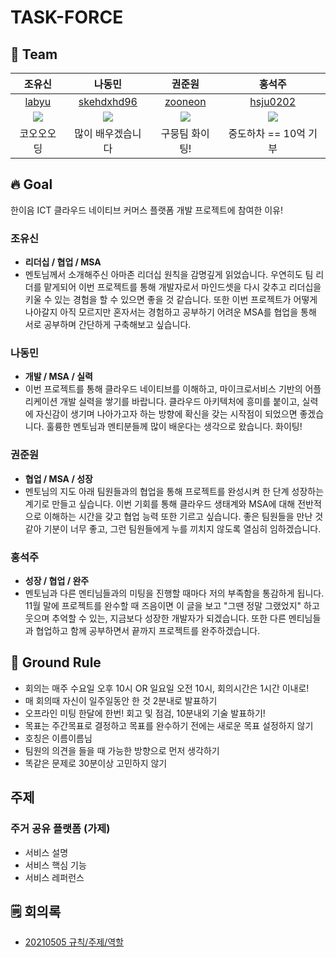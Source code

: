 # TASK-FORCE


## 🦹‍ Team
|조유신|나동민|권준원|홍석주|
|:---:|:---:|:---:|:---:|
|[labyu](https://github.com/labyu)|[skehdxhd96](https://github.com/skehdxhd96)|[zooneon](https://github.com/zooneon)|[hsju0202](https://github.com/hsju0202)|
|![](https://avatars.githubusercontent.com/u/35277854?v=4)|![](https://avatars.githubusercontent.com/u/55571682?v=4)|![](https://avatars.githubusercontent.com/u/59433441?v=4)|![](https://avatars.githubusercontent.com/u/57715601?v=4)|
|코오오오딩|많이 배우겠습니다|구뭉팀 화이팅!|중도하차 == 10억 기부|

## 🔥 Goal
한이음 ICT 클라우드 네이티브 커머스 플랫폼 개발 프로젝트에 참여한 이유!

### 조유신
- **리더십 / 협업 / MSA**
- 멘토님께서 소개해주신 아마존 리더십 원칙을 감명깊게 읽었습니다. 우연히도 팀 리더를 맡게되어 이번 프로젝트를 통해 개발자로서 마인드셋을 다시 갖추고 리더십을 키울 수 있는 경험을 할 수 있으면 좋을 것 같습니다. 또한 이번 프로젝트가 어떻게 나아갈지 아직 모르지만 혼자서는 경험하고 공부하기 어려운 MSA를 협업을 통해 서로 공부하며 간단하게 구축해보고 싶습니다.

### 나동민
- **개발 / MSA / 실력**
- 이번 프로젝트를 통해 클라우드 네이티브를 이해하고, 마이크로서비스 기반의 어플리케이션 개발 실력을 쌓기를 바랍니다. 클라우드 아키텍처에 흥미를 붙이고, 실력에 자신감이 생기며 나아가고자 하는 방향에 확신을 갖는 시작점이 되었으면 좋겠습니다. 훌륭한 멘토님과 멘티분들께 많이 배운다는 생각으로 왔습니다. 화이팅!  

### 권준원
- **협업 / MSA / 성장**
- 멘토님의 지도 아래 팀원들과의 협업을 통해 프로젝트를 완성시켜 한 단계 성장하는 계기로 만들고 싶습니다. 이번 기회를 통해 클라우드 생태계와 MSA에 대해 전반적으로 이해하는 시간을 갖고 협업 능력 또한 기르고 싶습니다. 좋은 팀원들을 만난 것 같아 기분이 너무 좋고, 그런 팀원들에게 누를 끼치지 않도록 열심히 임하겠습니다.

### 홍석주
- **성장 / 협업 / 완주**
- 멘토님과 다른 멘티님들과의 미팅을 진행할 때마다 저의 부족함을 통감하게 됩니다. 11월 말에 프로젝트를 완수할 때 즈음이면 이 글을 보고 "그땐 정말 그랬었지" 하고 웃으며 추억할 수 있는, 지금보다 성장한 개발자가 되겠습니다. 또한 다른 멘티님들과 협업하고 함께 공부하면서 끝까지 프로젝트를 완주하겠습니다.

## 📝 Ground Rule
- 회의는 매주 수요일 오후 10시 OR 일요일 오전 10시, 회의시간은 1시간 이내로!
- 매 회의때 자신이 일주일동안 한 것 2분내로 발표하기
- 오프라인 미팅 한달에 한번! 회고 및 점검, 10분내외 기술 발표하기!
- 목표는 주간목표로 결정하고 목표를 완수하기 전에는 새로운 목표 설정하지 않기
- 호칭은 이름이름님
- 팀원의 의견을 들을 때 가능한 방향으로 먼저 생각하기
- 똑같은 문제로 30분이상 고민하지 않기


## 주제
### 주거 공유 플랫폼 (가제)
- 서비스 설명
- 서비스 핵심 기능
- 서비스 레퍼런스

## 🗒 회의록
- [20210505 규칙/주제/역할](https://github.com/Hanium-Cloud/TASK-FORCE/blob/main/%ED%9A%8C%EC%9D%98%EB%A1%9D/%ED%9A%8C%EC%9D%98-20210505.md)
